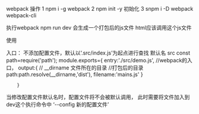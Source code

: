 webpack 操作
1 npm i -g webpack
2 npm init -y 初始化
3 snpm i -D webpack webpack-cli


执行webpack npm run dev
会生成一个打包后的js文件
html应该调用这个js文件


使用

入口：
  不添加配置文件，默认以‘.src/index.js’为起点进行查找
  默认名  src
        const path=require('path');
        module.exports={
            entry:'./src/demo.js',  //webpack的入口，
            output:{
                    // __dirname 文件所在的目录
                    //打包后的目录
                    path:path.resolve(__dirname,'dist'),
                    filename:'mains.js'
            }

        }
当修改配置文件默认名时，配置文件将不会被默认调用，
此时需要将文件加入到dev这个执行命令中 ‘--config 新的配置文件’